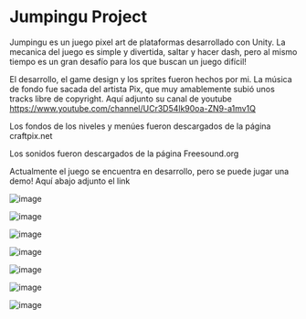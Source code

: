 # Jumpingu Project
Jumpingu es un juego pixel art de plataformas desarrollado con Unity.
La mecanica del juego es simple y divertida, saltar y hacer dash, pero al mismo tiempo es un gran desafío para los que buscan un juego difícil!

El desarrollo, el game design y los sprites fueron hechos por mi.
La música de fondo fue sacada del artista Pix, que muy amablemente subió unos tracks libre de copyright. 
Aquí adjunto su canal de youtube https://www.youtube.com/channel/UCr3D54lk90oa-ZN9-a1mv1Q

Los fondos de los niveles y menúes fueron descargados de la página craftpix.net

Los sonidos fueron descargados de la página Freesound.org

Actualmente el juego se encuentra en desarrollo, pero se puede jugar una demo!
Aquí abajo adjunto el link


![image](https://user-images.githubusercontent.com/42523128/155060329-c6af8fb6-31f5-4dcf-adf4-5c540a228745.png)

![image](https://user-images.githubusercontent.com/42523128/155060401-aa15602a-dbe6-4288-a874-6b73fd2ffe78.png)

![image](https://user-images.githubusercontent.com/42523128/155060580-4992bb9d-0f0d-4912-835e-f12f2dc4eeb3.png)

![image](https://user-images.githubusercontent.com/42523128/155060815-add36b4a-dd09-464d-abeb-c07790239c91.png)

![image](https://user-images.githubusercontent.com/42523128/155060960-00360592-7d39-42d3-aef9-ee728d60df5f.png)

![image](https://user-images.githubusercontent.com/42523128/155061072-6f7936d8-48b6-421c-80a0-3a915b7a5fd0.png)

![image](https://user-images.githubusercontent.com/42523128/155061285-1a0293e9-970c-4a24-be05-8d2898eef770.png)
